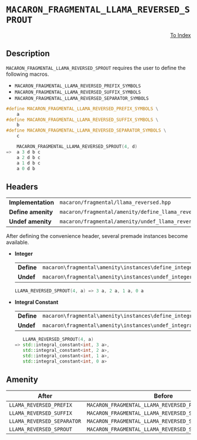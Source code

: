 # `MACARON_FRAGMENTAL_LLAMA_REVERSED_SPROUT`

<p style='text-align: right;'><a href="../../index.md#fragmental-llama-reversed">To Index</a></p>

## Description

`MACARON_FRAGMENTAL_LLAMA_REVERSED_SPROUT` requires the user to define the following macros.

- `MACARON_FRAGMENTAL_LLAMA_REVERSED_PREFIX_SYMBOLS`
- `MACARON_FRAGMENTAL_LLAMA_REVERSED_SUFFIX_SYMBOLS`
- `MACARON_FRAGMENTAL_LLAMA_REVERSED_SEPARATOR_SYMBOLS`

```C++
#define MACARON_FRAGMENTAL_LLAMA_REVERSED_PREFIX_SYMBOLS \
    a
#define MACARON_FRAGMENTAL_LLAMA_REVERSED_SUFFIX_SYMBOLS \
    b
#define MACARON_FRAGMENTAL_LLAMA_REVERSED_SEPARATOR_SYMBOLS \
    c

    MACARON_FRAGMENTAL_LLAMA_REVERSED_SPROUT(4, d)
=>  a 3 d b c
    a 2 d b c
    a 1 d b c
    a 0 d b
```

## Headers

<table>
  <tbody>
    <tr>
      <td><b>Implementation</b></td>
      <td><code>macaron/fragmental/llama_reversed.hpp</code></td>
    </tr>
    <tr>
      <td><b>Define amenity</b></td>
      <td><code>macaron/fragmental/amenity/define_llama_reversed.hpp</code></td>
    </tr>
    <tr>
      <td><b>Undef amenity</b></td>
      <td><code>macaron/fragmental/amenity/undef_llama_reversed.hpp</code></td>
    </tr>
  </tbody>
</table>

After defining the convenience header, several premade instances become available.

- **Integer**

  <table>
    <tbody>
      <tr>
        <td><b>Define</b></td>
        <td><code>macaron\fragmental\amenity\instances\define_integer_llama_reversed.hpp</td>
      </tr>
      <tr>
        <td><b>Undef</b></td>
        <td><code>macaron\fragmental\amenity\instances\undef_integer_llama_reversed.hpp</code></td>
      </tr>
    </tbody>
  </table>

  ```C++
  LLAMA_REVERSED_SPROUT(4, a) => 3 a, 2 a, 1 a, 0 a
  ```

- **Integral Constant**

  <table>
    <tbody>
      <tr>
        <td><b>Define</b></td>
        <td><code>macaron\fragmental\amenity\instances\define_integral_constant_llama_reversed.hpp</td>
      </tr>
      <tr>
        <td><b>Undef</b></td>
        <td><code>macaron\fragmental\amenity\instances\undef_integral_constant_llama_reversed.hpp</code></td>
      </tr>
    </tbody>
  </table>

  ```C++
     LLAMA_REVERSED_SPROUT(4, a)
  => std::integral_constant<int, 3 a>,
     std::integral_constant<int, 2 a>,
     std::integral_constant<int, 1 a>,
     std::integral_constant<int, 0 a>
  ```

## Amenity

<table>
  <thead>
    <tr>
      <th>After</th>
      <th>Before</th>
    </tr>
  </thead>
  <tbody>
    <tr>
      <td><code>LLAMA_REVERSED_PREFIX</code></td>
      <td><code>MACARON_FRAGMENTAL_LLAMA_REVERSED_PREFIX_SYMBOLS</code></td>
    </tr>
    <tr>
      <td><code>LLAMA_REVERSED_SUFFIX</code></td>
      <td><code>MACARON_FRAGMENTAL_LLAMA_REVERSED_SUFFIX_SYMBOLS</code></td>
    </tr>
    <tr>
      <td><code>LLAMA_REVERSED_SEPARATOR</code></td>
      <td><code>MACARON_FRAGMENTAL_LLAMA_REVERSED_SEPARATOR_SYMBOLS</code></td>
    </tr>
    <tr>
      <td><code>LLAMA_REVERSED_SPROUT</code></td>
      <td><code>MACARON_FRAGMENTAL_LLAMA_REVERSED_SPROUT</code></td>
    </tr>
  </tbody>
</table>
